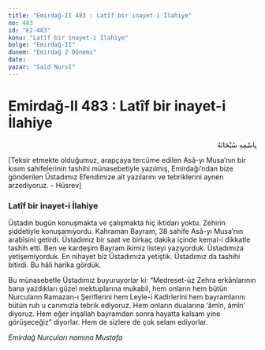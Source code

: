 ```yaml
---
title: "Emirdağ-II 483 : Latîf bir inayet-i İlahiye"
no: 483
id: "E2-483"
konu: "Latîf bir inayet-i İlahiye"
bolge: "Emirdağ-II"
donem: "Emirdağ 2 Dönemi"
date: 
yazar: "Said Nursî"
---
```


# Emirdağ-II 483 : Latîf bir inayet-i İlahiye

<p class="arabic" dir="rtl" title="Meal: “Her türlü noksan sıfatlardan yüce olan Allah’ın adıyla.”">بِاسْمِهِ سُبْحَانَهُ</p>

<p class="takdim">[Teksir etmekte olduğumuz, arapçaya tercüme edilen Asâ-yı Musa’nın bir kısım sahifelerinin tashihi münasebetiyle yazılmış, Emirdağı’ndan bize gönderilen Üstadımız Efendimize ait yazılarını ve tebriklerini aynen arzediyoruz. - Hüsrev]</p>

### Latîf bir inayet-i İlahiye

Üstadın bugün konuşmakta ve çalışmakta hiç iktidarı yoktu. Zehirin şiddetiyle konuşamıyordu. Kahraman Bayram, 38 sahife Asâ-yı Musa’nın arabîsini getirdi. Üstadımız bir saat ve birkaç dakika içinde kemal-i dikkatle tashih etti. Ben ve kardeşim Bayram ikimiz listeyi yazıyorduk. Üstadımıza yetişemiyorduk. En nihayet biz Üstadımıza yetiştik. Üstadımız da tashihi bitirdi. Bu hâli harika gördük.

Bu münasebetle Üstadımız buyuruyorlar ki: “Medreset-üz Zehra erkânlarının bana yazdıkları güzel mektuplarına mukabil, hem onların hem bütün Nurcuların Ramazan-ı Şeriflerini hem Leyle-i Kadirlerini hem bayramlarını bütün ruh u canımızla tebrik ediyoruz. Hem onların dualarına ‘âmîn, âmîn’ diyoruz. Hem eğer inşallah bayramdan sonra hayatta kalsam yine görüşeceğiz” diyorlar. Hem de sizlere de çok selam ediyorlar.

*Emirdağ Nurcuları namına*
*Mustafa*
